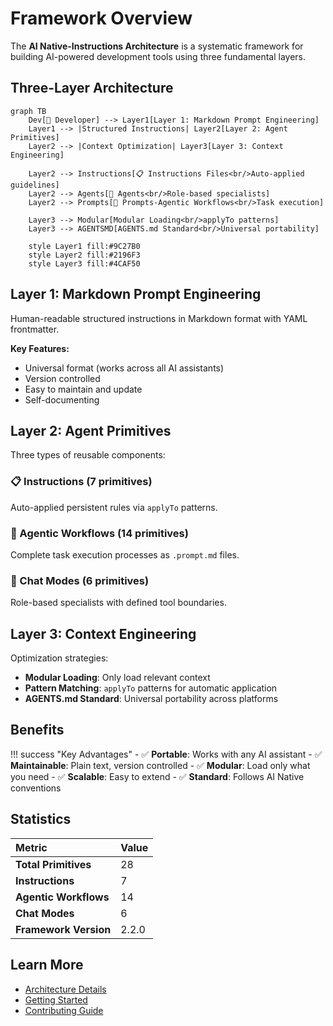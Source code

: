 # Framework Overview

The **AI Native-Instructions Architecture** is a systematic framework for building AI-powered development tools using three fundamental layers.

## Three-Layer Architecture

```mermaid
graph TB
    Dev[👤 Developer] --> Layer1[Layer 1: Markdown Prompt Engineering]
    Layer1 --> |Structured Instructions| Layer2[Layer 2: Agent Primitives]
    Layer2 --> |Context Optimization| Layer3[Layer 3: Context Engineering]
    
    Layer2 --> Instructions[📋 Instructions Files<br/>Auto-applied guidelines]
    Layer2 --> Agents[💬 Agents<br/>Role-based specialists]
    Layer2 --> Prompts[🎯 Prompts-Agentic Workflows<br/>Task execution]
    
    Layer3 --> Modular[Modular Loading<br/>applyTo patterns]
    Layer3 --> AGENTSMD[AGENTS.md Standard<br/>Universal portability]
    
    style Layer1 fill:#9C27B0
    style Layer2 fill:#2196F3
    style Layer3 fill:#4CAF50
```

## Layer 1: Markdown Prompt Engineering

Human-readable structured instructions in Markdown format with YAML frontmatter.

**Key Features:**

- Universal format (works across all AI assistants)
- Version controlled
- Easy to maintain and update
- Self-documenting

## Layer 2: Agent Primitives

Three types of reusable components:

### 📋 Instructions (7 primitives)

Auto-applied persistent rules via `applyTo` patterns.

### 🎯 Agentic Workflows (14 primitives)

Complete task execution processes as `.prompt.md` files.

### 💬 Chat Modes (6 primitives)

Role-based specialists with defined tool boundaries.

## Layer 3: Context Engineering

Optimization strategies:

- **Modular Loading**: Only load relevant context
- **Pattern Matching**: `applyTo` patterns for automatic application
- **AGENTS.md Standard**: Universal portability across platforms

## Benefits

!!! success "Key Advantages"
    - ✅ **Portable**: Works with any AI assistant
    - ✅ **Maintainable**: Plain text, version controlled
    - ✅ **Modular**: Load only what you need
    - ✅ **Scalable**: Easy to extend
    - ✅ **Standard**: Follows AI Native conventions

## Statistics

| Metric | Value |
|:-------|:------|
| **Total Primitives** | 28 |
| **Instructions** | 7 |
| **Agentic Workflows** | 14 |
| **Chat Modes** | 6 |
| **Framework Version** | 2.2.0 |

## Learn More

- [Architecture Details](architecture.md)
- [Getting Started](../getting-started.md)
- [Contributing Guide](../CONTRIBUTING.md)
